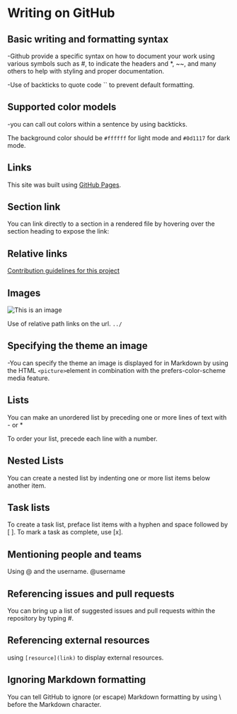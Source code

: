 # Writing on GitHub

## Basic writing and formatting syntax

-Github provide a specific syntax on how to document your work using various symbols such as #, to indicate the headers and *, ~~, and many others to help with styling and proper documentation.

-Use of backticks to quote code `` to prevent default formatting.

## Supported color models

-you can call out colors within a sentence by using backticks.

The background color should be `#ffffff` for light mode and `#0d1117` for dark mode.

## Links

This site was built using [GitHub Pages](https://github.com/Ogalo).

## Section link

You can link directly to a section in a rendered file by hovering over the section heading to expose the link:

## Relative links

[Contribution guidelines for this project](docs/CONTRIBUTING.md)

## Images

![This is an image](https://myoctocat.com/assets/images/base-octocat.svg)

Use of relative path links on the url.
`../`

## Specifying the theme an image

-You can specify the theme an image is displayed for in Markdown by using the HTML `<picture>`element in combination with the prefers-color-scheme media feature.

## Lists

You can make an unordered list by preceding one or more lines of text with - or *

To order your list, precede each line with a number.

## Nested Lists

You can create a nested list by indenting one or more list items below another item.

## Task lists

To create a task list, preface list items with a hyphen and space followed by [ ]. To mark a task as complete, use [x].

## Mentioning people and teams

Using @ and the username.
@username

## Referencing issues and pull requests

You can bring up a list of suggested issues and pull requests within the repository by typing #.

## Referencing external resources

using `[resource](link)`
 to display external resources.

## Ignoring Markdown formatting

You can tell GitHub to ignore (or escape) Markdown formatting by using \ before the Markdown character.

